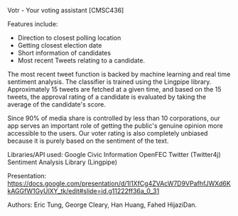 Votr - Your voting assistant [CMSC436] 

Features include: 
- Direction to closest polling location
- Getting closest election date
- Short information of candidates 
- Most recent Tweets relating to a candidate. 

The most recent tweet function is backed by machine learning and real time
sentiment analysis. The classifier is trained using the Lingpipe library. Approximately 15 tweets are fetched at a given time, and based on the 15 tweets, the approval rating of a candidate is evaluated by taking the average of the candidate's score. 

Since 90% of media share is controlled by less than 10 corporations, our app serves an important role of getting the public's genuine opinion more accessible to the users. Our voter rating is also completely unbiased because it is purely based on the sentiment of the text. 

Libraries/API used:
Google Civic Information
OpenFEC
Twitter (Twitter4j)
Sentiment Analysis Library (Lingpipe)


Presentation: https://docs.google.com/presentation/d/1l1XfCg4ZVAcW7D9VPafhfJWXd6KkAGGfW1GyUlXY_tk/edit#slide=id.g11222ff36a_0_31


Authors: Eric Tung, George Cleary, Han Huang, Fahed HijaziDan.

